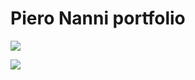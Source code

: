 # Piero Nanni portfolio

![](https://api.checklyhq.com/v1/badges/checks/aa722a67-e1a8-4320-8087-ea9f23bc6af3?style=flat&theme=dark&responseTime=true)

![](https://api.checklyhq.com/v1/badges/checks/aa722a67-e1a8-4320-8087-ea9f23bc6af3?style=flat&theme=dark)